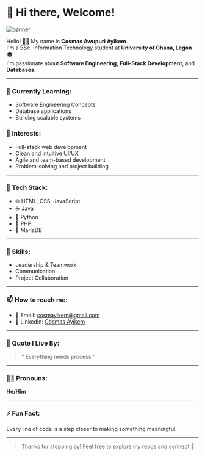# 👋 Hi there, Welcome!

![banner](https://github.com/user-attachments/assets/45d89de0-1ae3-4e5f-9631-a5691bcb3f82)

Hello! 👨‍💻 My name is **Cosmas Awupuri Ayikem**.  
I'm a BSc. Information Technology student at **University of Ghana, Legon** 🎓  
I'm passionate about **Software Engineering**, **Full-Stack Development**, and **Databases**.

---

### 🌱 Currently Learning:
- Software Engineering Concepts
- Database applications
- Building scalable systems

### 🧠 Interests:
- Full-stack web development
- Clean and intuitive UI/UX
- Agile and team-based development
- Problem-solving and project building

---

### 🧰 Tech Stack:
- 🌐 HTML, CSS, JavaScript  
- ☕ Java  
- 🐍 Python  
- 🐘 PHP
- 🐬 MariaDB

---

### 💼 Skills:
- Leadership & Teamwork  
- Communication  
- Project Collaboration

---

### 📫 How to reach me:
- 📧 Email: [cosmayikem@gmail.com](mailto:cosmayikem@gmail.com)  
- 🔗 LinkedIn: [Cosmas Ayikem](https://www.linkedin.com/in/cosmas-ayikem-2812a01ba/)

---

### 🎯 Quote I Live By:
> “ Everything needs process.”

---

### 🙋‍♂️ Pronouns:
**He/Him**

---

### ⚡ Fun Fact:
Every line of code is a step closer to making something meaningful.

---

> Thanks for stopping by! Feel free to explore my repos and connect 🚀
